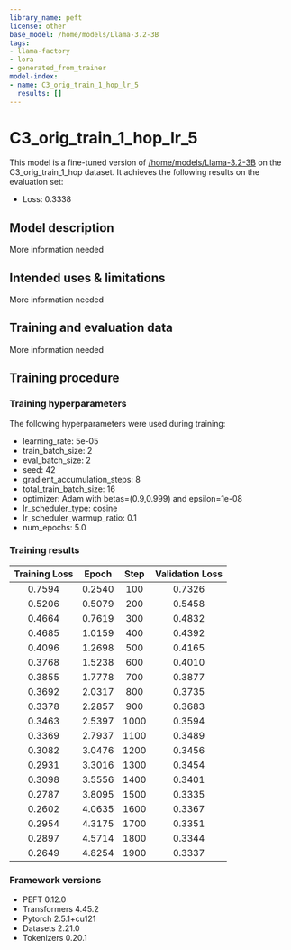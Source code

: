 ```yaml
---
library_name: peft
license: other
base_model: /home/models/Llama-3.2-3B
tags:
- llama-factory
- lora
- generated_from_trainer
model-index:
- name: C3_orig_train_1_hop_lr_5
  results: []
---
```


<!-- This model card has been generated automatically according to the information the Trainer had access to. You
should probably proofread and complete it, then remove this comment. -->

# C3_orig_train_1_hop_lr_5

This model is a fine-tuned version of [/home/models/Llama-3.2-3B](https://huggingface.co//home/models/Llama-3.2-3B) on the C3_orig_train_1_hop dataset.
It achieves the following results on the evaluation set:
- Loss: 0.3338

## Model description

More information needed

## Intended uses & limitations

More information needed

## Training and evaluation data

More information needed

## Training procedure

### Training hyperparameters

The following hyperparameters were used during training:
- learning_rate: 5e-05
- train_batch_size: 2
- eval_batch_size: 2
- seed: 42
- gradient_accumulation_steps: 8
- total_train_batch_size: 16
- optimizer: Adam with betas=(0.9,0.999) and epsilon=1e-08
- lr_scheduler_type: cosine
- lr_scheduler_warmup_ratio: 0.1
- num_epochs: 5.0

### Training results

| Training Loss | Epoch  | Step | Validation Loss |
|:-------------:|:------:|:----:|:---------------:|
| 0.7594        | 0.2540 | 100  | 0.7326          |
| 0.5206        | 0.5079 | 200  | 0.5458          |
| 0.4664        | 0.7619 | 300  | 0.4832          |
| 0.4685        | 1.0159 | 400  | 0.4392          |
| 0.4096        | 1.2698 | 500  | 0.4165          |
| 0.3768        | 1.5238 | 600  | 0.4010          |
| 0.3855        | 1.7778 | 700  | 0.3877          |
| 0.3692        | 2.0317 | 800  | 0.3735          |
| 0.3378        | 2.2857 | 900  | 0.3683          |
| 0.3463        | 2.5397 | 1000 | 0.3594          |
| 0.3369        | 2.7937 | 1100 | 0.3489          |
| 0.3082        | 3.0476 | 1200 | 0.3456          |
| 0.2931        | 3.3016 | 1300 | 0.3454          |
| 0.3098        | 3.5556 | 1400 | 0.3401          |
| 0.2787        | 3.8095 | 1500 | 0.3335          |
| 0.2602        | 4.0635 | 1600 | 0.3367          |
| 0.2954        | 4.3175 | 1700 | 0.3351          |
| 0.2897        | 4.5714 | 1800 | 0.3344          |
| 0.2649        | 4.8254 | 1900 | 0.3337          |


### Framework versions

- PEFT 0.12.0
- Transformers 4.45.2
- Pytorch 2.5.1+cu121
- Datasets 2.21.0
- Tokenizers 0.20.1
